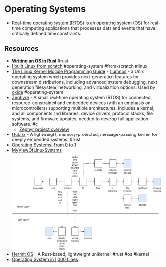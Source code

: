 # Operating Systems

- [Real-time operating system (RTOS)](https://en.wikipedia.org/wiki/Real-time_operating_system) is an operating system (OS) for real-time computing applications that processes data and events that have critically defined time constraints.

## Resources

- [**Writing an OS in Rust**](https://os.phil-opp.com/) #rust
- [I built Linux from scratch](https://thesloth.me/posts/5/) #operating-system #from-scratch #linux
- [The Linux Kernel Module Programming Guide](https://sysprog21.github.io/lkmpg/) - [Illumnos](https://www.illumos.org) - a Unix operating system which provides next-generation features for downstream distributions, including advanced system debugging, next generation filesystem, networking, and virtualization options. Used by [oxide](https://oxide.computer/) #operating-system
- [Zephyre](https://www.zephyrproject.org/) - A small real-time operating system (RTOS) for connected, resource-constrained and embedded devices (with an emphasis on microcontrollers) supporting multiple architectures. Includes a kernel, and all components and libraries, device drivers, protocol stacks, file systems, and firmware updates, needed to develop full application software. #c
  - [Zephyr project overview](https://zephyrproject.org/wp-content/uploads/sites/38/2024/01/Zephyr-Overview-20240110.pdf)
- [Hubris](https://github.com/oxidecomputer/hubris) - A lightweight, memory-protected, message-passing kernel for deeply embedded systems. #rust
- [Operating Systems: From 0 to 1](https://tuhdo.github.io/os01/)
- [MyViewOfLinuxSystems](https://github.com/lsc4719/MyViewOfLinuxSystems)
  ![Linux process view](/static/linux-process-view.png)
- [Hermit OS](https://github.com/hermit-os/kernel) - A Rust-based, lightweight unikernel. #rust #os #kernel
- [Operating System in 1,000 Lines](https://operating-system-in-1000-lines.vercel.app/en/)
